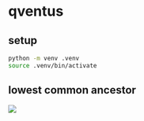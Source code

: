 # qventus

## setup

```sh
python -m venv .venv
source .venv/bin/activate
```

## lowest common ancestor

<img src="https://s3.amazonaws.com/hr-assets/0/1527870675-1cfffe0a8a-LCASample.png">
